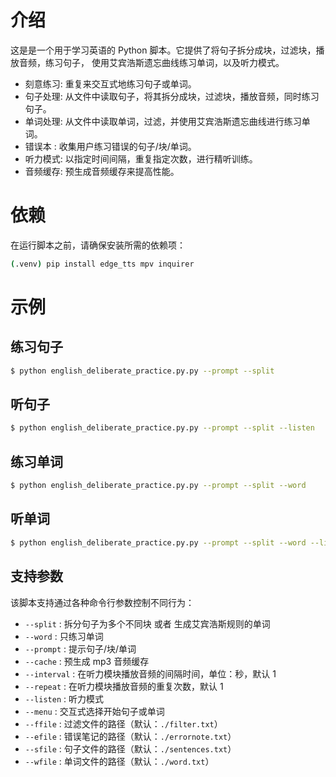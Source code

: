 # 介绍

这是是一个用于学习英语的 Python 脚本。它提供了将句子拆分成块，过滤块，播放音频，练习句子，
使用艾宾浩斯遗忘曲线练习单词，以及听力模式。

- 刻意练习: 重复来交互式地练习句子或单词。
- 句子处理: 从文件中读取句子，将其拆分成块，过滤块，播放音频，同时练习句子。
- 单词处理: 从文件中读取单词，过滤，并使用艾宾浩斯遗忘曲线进行练习单词。
- 错误本  : 收集用户练习错误的句子/块/单词。
- 听力模式: 以指定时间间隔，重复指定次数，进行精听训练。
- 音频缓存: 预生成音频缓存来提高性能。

# 依赖

在运行脚本之前，请确保安装所需的依赖项：

```bash
(.venv) pip install edge_tts mpv inquirer
```

# 示例

## 练习句子

```bash
$ python english_deliberate_practice.py.py --prompt --split
```

## 听句子

```bash
$ python english_deliberate_practice.py.py --prompt --split --listen
```

## 练习单词

```bash
$ python english_deliberate_practice.py.py --prompt --split --word
```

## 听单词

```bash
$ python english_deliberate_practice.py.py --prompt --split --word --listen
```

## 支持参数

该脚本支持通过各种命令行参数控制不同行为：

- `--split`     : 拆分句子为多个不同块 或者 生成艾宾浩斯规则的单词
- `--word`      : 只练习单词
- `--prompt`    : 提示句子/块/单词
- `--cache`     : 预生成 mp3 音频缓存
- `--interval`  : 在听力模块播放音频的间隔时间，单位：秒，默认 1
- `--repeat`    : 在听力模块播放音频的重复次数，默认 1
- `--listen`    : 听力模式
- `--menu`      : 交互式选择开始句子或单词
- `--ffile`     : 过滤文件的路径（默认：`./filter.txt`）
- `--efile`     : 错误笔记的路径（默认：`./errornote.txt`）
- `--sfile`     : 句子文件的路径（默认：`./sentences.txt`）
- `--wfile`     : 单词文件的路径（默认：`./word.txt`）
